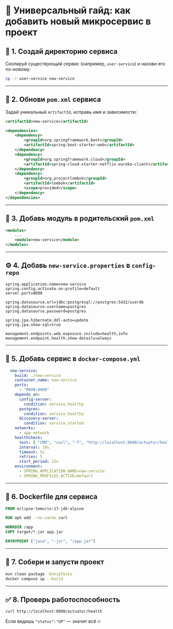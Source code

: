 # 🧱 Универсальный гайд: как добавить новый микросервис в проект

## 📁 1. Создай директорию сервиса

Скопируй существующий сервис (например, `user-service`) и назови его по-новому:

```bash
cp -r user-service new-service
```

---

## 🧾 2. Обнови `pom.xml` сервиса

Задай уникальный `artifactId`, исправь имя и зависимости:

```xml
<artifactId>new-service</artifactId>

<dependencies>
    <dependency>
        <groupId>org.springframework.boot</groupId>
        <artifactId>spring-boot-starter-web</artifactId>
    </dependency>
    <dependency>
        <groupId>org.springframework.cloud</groupId>
        <artifactId>spring-cloud-starter-netflix-eureka-client</artifactId>
    </dependency>
    <dependency>
        <groupId>org.projectlombok</groupId>
        <artifactId>lombok</artifactId>
        <scope>provided</scope>
    </dependency>
</dependencies>
```

---

## 🧩 3. Добавь модуль в родительский `pom.xml`

```xml
<modules>
    ...
    <module>new-service</module>
</modules>
```

---

## ⚙ 4. Добавь `new-service.properties` в `config-repo`

```properties
spring.application.name=new-service
spring.config.activate.on-profile=default
server.port=8090

spring.datasource.url=jdbc:postgresql://postgres:5432/userdb
spring.datasource.username=postgres
spring.datasource.password=postgres

spring.jpa.hibernate.ddl-auto=update
spring.jpa.show-sql=true

management.endpoints.web.exposure.include=health,info
management.endpoint.health.show-details=always
```

---

## 🐳 5. Добавь сервис в `docker-compose.yml`

```yaml
  new-service:
    build: ./new-service
    container_name: new-service
    ports:
      - "8090:8090"
    depends_on:
      config-server:
        condition: service_healthy
      postgres:
        condition: service_healthy
      discovery-server:
        condition: service_started
    networks:
      - app-network
    healthcheck:
      test: [ "CMD", "curl", "-f", "http://localhost:8090/actuator/health" ]
      interval: 10s
      timeout: 5s
      retries: 5
      start_period: 15s
    environment:
      - SPRING_APPLICATION_NAME=new-service
      - SPRING_PROFILES_ACTIVE=default
```

---

## 🐧 6. Dockerfile для сервиса

```dockerfile
FROM eclipse-temurin:17-jdk-alpine

RUN apk add --no-cache curl

WORKDIR /app
COPY target/*.jar app.jar

ENTRYPOINT ["java", "-jar", "/app.jar"]
```

---

## 🚀 7. Собери и запусти проект

```bash
mvn clean package -DskipTests
docker compose up --build
```

---

## ✅ 8. Проверь работоспособность

```bash
curl http://localhost:8090/actuator/health
```

Если видишь `"status":"UP"` — значит всё 🔥
